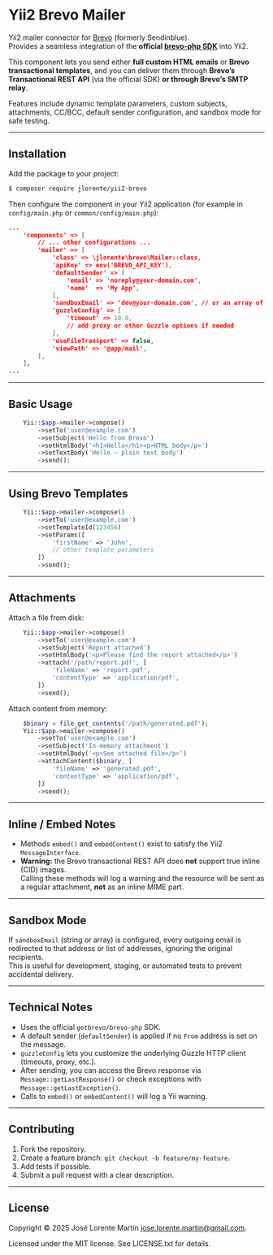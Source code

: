 # Yii2 Brevo Mailer

Yii2 mailer connector for [Brevo](https://www.brevo.com) (formerly Sendinblue).  
Provides a seamless integration of the **official [brevo-php SDK](https://github.com/getbrevo/brevo-php)** into Yii2.

This component lets you send either **full custom HTML emails** or **Brevo transactional templates**, and you can deliver them through **Brevo’s Transactional REST API** (via the official SDK) **or through Brevo’s SMTP relay**.

Features include dynamic template parameters, custom subjects, attachments, CC/BCC, default sender configuration, and sandbox mode for safe testing.

---

## Installation

Add the package to your project:

```bash
$ composer require jlorente/yii2-brevo
```

Then configure the component in your Yii2 application (for example in `config/main.php` or `common/config/main.php`):
```json
...
    'components' => [
        // ... other configurations ...
        'mailer' => [
            'class' => \jlorente\brevo\Mailer::class,
            'apiKey' => env('BREVO_API_KEY'),
            'defaultSender' => [
                'email' => 'noreply@your-domain.com',
                'name'  => 'My App',
            ],
            'sandboxEmail' => 'dev@your-domain.com', // or an array of addresses
            'guzzleConfig' => [
                'timeout' => 10.0,
                // add proxy or other Guzzle options if needed
            ],
            'useFileTransport' => false,
            'viewPath' => '@app/mail',
        ],
    ],
...
```

---

## Basic Usage

```php
    Yii::$app->mailer->compose()
        ->setTo('user@example.com')
        ->setSubject('Hello from Brevo')
        ->setHtmlBody('<h1>Hello</h1><p>HTML body</p>')
        ->setTextBody('Hello — plain text body')
        ->send();
```

---

## Using Brevo Templates

```php
    Yii::$app->mailer->compose()
        ->setTo('user@example.com')
        ->setTemplateId(123456)
        ->setParams([
            'firstName' => 'John',
            // other template parameters
        ])
        ->send();
```

---

## Attachments

Attach a file from disk:

```php
    Yii::$app->mailer->compose()
        ->setTo('user@example.com')
        ->setSubject('Report attached')
        ->setHtmlBody('<p>Please find the report attached</p>')
        ->attach('/path/report.pdf', [
            'fileName' => 'report.pdf',
            'contentType' => 'application/pdf',
        ])
        ->send();
```

Attach content from memory:

```php
    $binary = file_get_contents('/path/generated.pdf');
    Yii::$app->mailer->compose()
        ->setTo('user@example.com')
        ->setSubject('In-memory attachment')
        ->setHtmlBody('<p>See attached file</p>')
        ->attachContent($binary, [
            'fileName' => 'generated.pdf',
            'contentType' => 'application/pdf',
        ])
        ->send();
```

---

## Inline / Embed Notes

* Methods `embed()` and `embedContent()` exist to satisfy the Yii2 `MessageInterface`.
* **Warning:** the Brevo transactional REST API does **not** support true inline (CID) images.  
  Calling these methods will log a warning and the resource will be sent as a regular attachment, **not** as an inline MIME part.

---

## Sandbox Mode

If `sandboxEmail` (string or array) is configured, every outgoing email is redirected to that address or list of addresses, ignoring the original recipients.  
This is useful for development, staging, or automated tests to prevent accidental delivery.

---

## Technical Notes

* Uses the official `getbrevo/brevo-php` SDK.
* A default sender (`defaultSender`) is applied if no `From` address is set on the message.
* `guzzleConfig` lets you customize the underlying Guzzle HTTP client (timeouts, proxy, etc.).
* After sending, you can access the Brevo response via `Message::getLastResponse()` or check exceptions with `Message::getLastException()`.
* Calls to `embed()` or `embedContent()` will log a Yii warning.

---

## Contributing

1. Fork the repository.
2. Create a feature branch: `git checkout -b feature/my-feature`.
3. Add tests if possible.
4. Submit a pull request with a clear description.

---

## License
Copyright &copy; 2025 José Lorente Martín <jose.lorente.martin@gmail.com>.

Licensed under the MIT license. See LICENSE.txt for details.